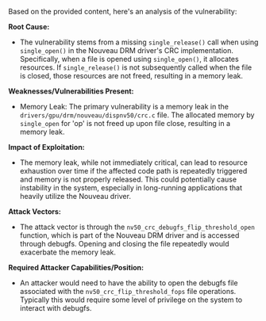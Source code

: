 Based on the provided content, here's an analysis of the vulnerability:

**Root Cause:**
- The vulnerability stems from a missing `single_release()` call when using `single_open()` in the Nouveau DRM driver's CRC implementation. Specifically, when a file is opened using `single_open()`, it allocates resources. If `single_release()` is not subsequently called when the file is closed, those resources are not freed, resulting in a memory leak.

**Weaknesses/Vulnerabilities Present:**
- Memory Leak: The primary vulnerability is a memory leak in the `drivers/gpu/drm/nouveau/dispnv50/crc.c` file. The allocated memory by `single_open` for 'op' is not freed up upon file close, resulting in a memory leak.

**Impact of Exploitation:**
- The memory leak, while not immediately critical, can lead to resource exhaustion over time if the affected code path is repeatedly triggered and memory is not properly released. This could potentially cause instability in the system, especially in long-running applications that heavily utilize the Nouveau driver.

**Attack Vectors:**
- The attack vector is through the `nv50_crc_debugfs_flip_threshold_open` function, which is part of the Nouveau DRM driver and is accessed through debugfs. Opening and closing the file repeatedly would exacerbate the memory leak.

**Required Attacker Capabilities/Position:**
- An attacker would need to have the ability to open the debugfs file associated with the `nv50_crc_flip_threshold_fops` file operations. Typically this would require some level of privilege on the system to interact with debugfs.